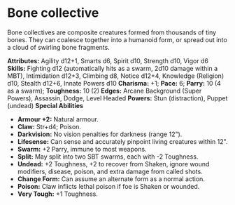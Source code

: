 # Bone collective

Bone collectives are composite creatures formed from thousands of
tiny bones. They can coalesce together into a humanoid form, or spread
out into a cloud of swirling bone fragments.

**Attributes:** Agility d12+1, Smarts d6, Spirit d10, Strength d10,
Vigor d6
**Skills:** Fighting d12 (automatically hits as a swarm, 2d10 damage
within a MBT), Intimidation d12+3, Climbing d8, Notice d12+4, Knowledge
(Religion) d10, Stealth d12+6, Innate Powers d10
**Charisma:** +1; **Pace:** 6; **Parry:** 10 (4 as a swarm);
**Toughness:** 10 (2)
**Edges:** Arcane Background (Super Powers), Assassin, Dodge, Level
Headed
**Powers:** Stun (distraction), Puppet (undead)
**Special Abilities**

- **Armour +2:** Natural armour.
- **Claw:** Str+d4; Poison.
- **Darkvision:** No vision penalties for darkness (range 12").
- **Lifesense:** Can sense and accurately pinpoint living creatures
within 12".
- **Swarm:** +2 Parry, immune to most weapons.
- **Split:** May split into two SBT swarms, each with -2 Toughness.
- **Undead:** +2 Toughness, +2 to recover from Shaken, ignore wound
modifiers, disease, poison, and extra damage from called shots.
- **Change Form:** Can assume an alternate form as a normal action.
- **Poison:** Claw inflicts lethal poison if foe is Shaken or wounded.
- **Very Tough:** +1 Toughness.
